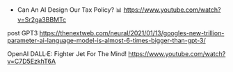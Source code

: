 
- Can An AI Design Our Tax Policy? 📊
https://www.youtube.com/watch?v=Sr2ga3BBMTc



post GPT3
https://thenextweb.com/neural/2021/01/13/googles-new-trillion-parameter-ai-language-model-is-almost-6-times-bigger-than-gpt-3/

OpenAI DALL·E: Fighter Jet For The Mind!
https://www.youtube.com/watch?v=C7D5EzkhT6A

